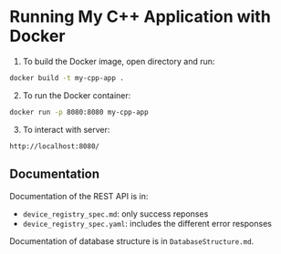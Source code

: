 # Running My C++ Application with Docker

1. To build the Docker image, open directory and run:

```bash
docker build -t my-cpp-app .
```

2. To run the Docker container:
```bash
docker run -p 8080:8080 my-cpp-app
```

3. To interact with server:
```
http://localhost:8080/
```

## Documentation
Documentation of the REST API is in:
- `device_registry_spec.md`: only success reponses
- `device_registry_spec.yaml`: includes the different error responses

Documentation of database structure is in `DatabaseStructure.md`.
